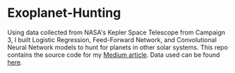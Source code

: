 # Exoplanet-Hunting
Using data collected from NASA's Kepler Space Telescope from Campaign 3, I built Logistic Regression, Feed-Forward Network, and Convolutional Neural Network models to hunt for planets in other solar systems. This repo contains the source code for my [Medium article](https://medium.com/@landonb3/exoplanet-hunting-through-convolutional-neural-networks-2f71db4b197d). Data used can be found [here](https://archive.stsci.edu/k2/).
